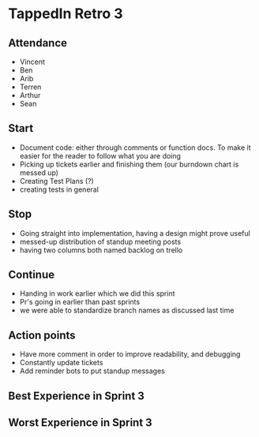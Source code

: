 # TappedIn Retro 3

## Attendance

- Vincent
- Ben
- Arib
- Terren
- Arthur
- Sean

## Start

- Document code: either through comments or function docs. To make it easier for the reader to follow what you are doing
- Picking up tickets earlier and finishing them (our burndown chart is messed up)
- Creating Test Plans (?)
- creating tests in general 

## Stop

- Going straight into implementation, having a design might prove useful
- messed-up distribution of standup meeting  posts
- having two columns both named backlog on trello

## Continue

- Handing in work earlier which we did this sprint
- Pr's going in earlier than past sprints
- we were able to standardize branch names as discussed last time

## Action points

- Have more comment in order to improve readability, and debugging
- Constantly update tickets
- Add reminder bots to put standup messages

## Best Experience in Sprint 3

## Worst Experience in Sprint 3
